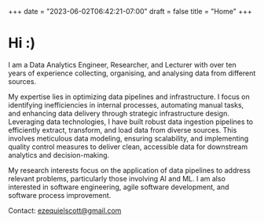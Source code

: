 +++
date = "2023-06-02T06:42:21-07:00"
draft = false
title = "Home"
+++

# Hi :)

I am a Data Analytics Engineer, Researcher, and Lecturer with over ten years of experience collecting, organising, and analysing data from different sources. 

My expertise lies in optimizing data pipelines and infrastructure. I focus on identifying inefficiencies in internal processes, automating manual tasks, and enhancing data delivery through strategic infrastructure design. Leveraging data technologies, I have built robust data ingestion pipelines to efficiently extract, transform, and load data from diverse sources. This involves meticulous data modeling, ensuring scalability, and implementing quality control measures to deliver clean, accessible data for downstream analytics and decision-making.

My research interests focus on the application of data pipelines to address relevant problems, particularly those involving AI and ML. I am also interested in software engineering, agile software development, and software process improvement.

Contact: <ezequielscott@gmail.com>


